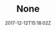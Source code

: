 ---
title: 'None'
draft: false
path: 05-the-caribbiean/_NIC1218.JPG
description: ''
date: 2017-12-12T15:18:02Z
location: None
size: 6000x4000
catergory: the-caribbiean
--- 